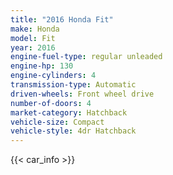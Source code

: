 ```yaml
---
title: "2016 Honda Fit"
make: Honda
model: Fit
year: 2016
engine-fuel-type: regular unleaded
engine-hp: 130
engine-cylinders: 4
transmission-type: Automatic
driven-wheels: Front wheel drive
number-of-doors: 4
market-category: Hatchback
vehicle-size: Compact
vehicle-style: 4dr Hatchback
---
```


{{< car_info >}}

